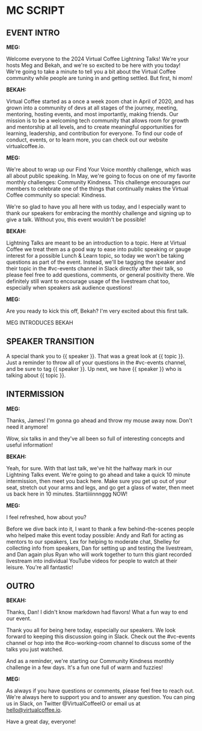 # MC SCRIPT

## EVENT INTRO

**MEG:**

Welcome everyone to the 2024 Virtual Coffee Lightning Talks! We're your hosts Meg and Bekah, and we're so excited to be here with you today! We're going to take a minute to tell you a bit about the Virtual Coffee community while people are tuning in and getting settled. But first, hi mom!

**BEKAH:**

Virtual Coffee started as a once a week zoom chat in April of 2020, and has grown into a community of devs at all stages of the journey, meeting, mentoring, hosting events, and most importantly, making friends. Our mission is to be a welcoming tech community that allows room for growth and mentorship at all levels, and to create meaningful opportunities for learning, leadership, and contribution for everyone. To find our code of conduct, events, or to learn more, you can check out our website virtualcoffee.io.

**MEG:**

We're about to wrap up our Find Your Voice monthly challenge, which was all about public speaking. In May, we're going to focus on one of my favorite monthly challenges: Community Kindness. This challenge encourages our members to celebrate one of the things that continually makes the Virtual Coffee community so special: Kindness.

We're so glad to have you all here with us today, and I especially want to thank our speakers for embracing the monthly challenge and signing up to give a talk. Without you, this event wouldn't be possible!

**BEKAH:**

Lightning Talks are meant to be an introduction to a topic. Here at Virtual Coffee we treat them as a good way to ease into public speaking or gauge interest for a possible Lunch & Learn topic, so today we won't be taking questions as part of the event. Instead, we'll be tagging the speaker and their topic in the #vc-events channel in Slack directly after their talk, so please feel free to add questions, comments, or general positivity there. We definitely still want to encourage usage of the livestream chat too, especially when speakers ask audience questions!

**MEG:**

Are you ready to kick this off, Bekah? I'm very excited about this first talk.

MEG INTRODUCES BEKAH

## SPEAKER TRANSITION

A special thank you to {{ speaker }}. That was a great look at {{ topic }}. Just a reminder to throw all of your questions in the #vc-events channel, and be sure to tag {{ speaker }}. Up next, we have {{ speaker }} who is talking about {{ topic }}.

## INTERMISSION

<!-- ON START -->

**MEG:**

Thanks, James! I'm gonna go ahead and throw my mouse away now. Don't need it anymore!

Wow, six talks in and they've all been so full of interesting concepts and useful information!

**BEKAH:**

Yeah, for sure. With that last talk, we've hit the halfway mark in our Lightning Talks event. We're going to go ahead and take a quick 10 minute intermission, then meet you back here. Make sure you get up out of your seat, stretch out your arms and legs, and go get a glass of water, then meet us back here in 10 minutes. Startiiiinnnggg NOW!

<!-- ON RETURN -->

**MEG:**

I feel refreshed, how about you?

Before we dive back into it, I want to thank a few behind-the-scenes people who helped make this event today possible: Andy and Rafi for acting as mentors to our speakers, Lex for helping to moderate chat, Shelley for collecting info from speakers, Dan for setting up and testing the livestream, and Dan again plus Ryan who will work together to turn this giant recorded livestream into individual YouTube videos for people to watch at their leisure. You're all fantastic!

## OUTRO

**BEKAH:**

Thanks, Dan! I didn't know markdown had flavors! What a fun way to end our event.

Thank you all for being here today, especially our speakers. We look forward to keeping this discussion going in Slack. Check out the #vc-events channel or hop into the #co-working-room channel to discuss some of the talks you just watched.

And as a reminder, we're starting our Community Kindness monthly challenge in a few days. It's a fun one full of warm and fuzzies!

**MEG:**

As always if you have questions or comments, please feel free to reach out. We're always here to support you and to answer any question. You can ping us in Slack, on Twitter @VirtualCoffeeIO or email us at hello@virtualcoffee.io.

Have a great day, everyone!
